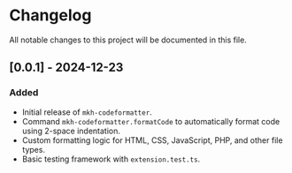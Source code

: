 # Changelog

All notable changes to this project will be documented in this file.

## [0.0.1] - 2024-12-23
### Added
- Initial release of `mkh-codeformatter`.
- Command `mkh-codeformatter.formatCode` to automatically format code using 2-space indentation.
- Custom formatting logic for HTML, CSS, JavaScript, PHP, and other file types.
- Basic testing framework with `extension.test.ts`.


